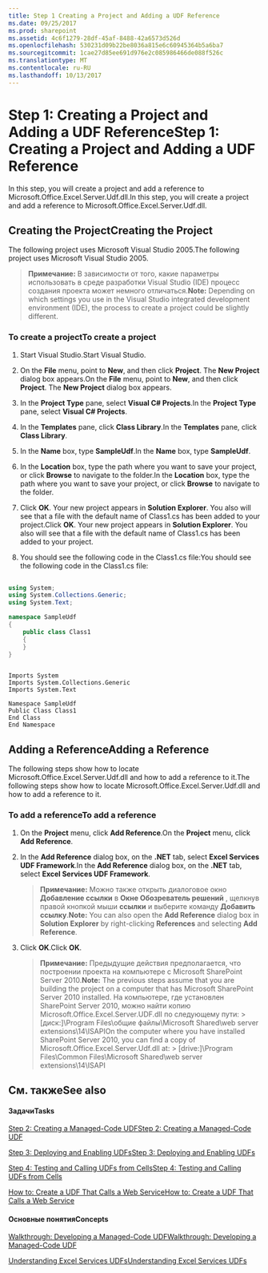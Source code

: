 ```yaml
---
title: Step 1 Creating a Project and Adding a UDF Reference
ms.date: 09/25/2017
ms.prod: sharepoint
ms.assetid: 4c6f1279-28df-45af-8488-42a6573d526d
ms.openlocfilehash: 530231d09b22be8036a815e6c60945364b5a6ba7
ms.sourcegitcommit: 1cae27d85ee691d976e2c085986466de088f526c
ms.translationtype: MT
ms.contentlocale: ru-RU
ms.lasthandoff: 10/13/2017
---
```

# <a name="step-1-creating-a-project-and-adding-a-udf-reference"></a><span data-ttu-id="12201-102">Step 1: Creating a Project and Adding a UDF Reference</span><span class="sxs-lookup"><span data-stu-id="12201-102">Step 1: Creating a Project and Adding a UDF Reference</span></span>

<span data-ttu-id="12201-103">In this step, you will create a project and add a reference to Microsoft.Office.Excel.Server.Udf.dll.</span><span class="sxs-lookup"><span data-stu-id="12201-103">In this step, you will create a project and add a reference to Microsoft.Office.Excel.Server.Udf.dll.</span></span> 
  
    
    


## <a name="creating-the-project"></a><span data-ttu-id="12201-104">Creating the Project</span><span class="sxs-lookup"><span data-stu-id="12201-104">Creating the Project</span></span>

<span data-ttu-id="12201-105">The following project uses Microsoft Visual Studio 2005.</span><span class="sxs-lookup"><span data-stu-id="12201-105">The following project uses Microsoft Visual Studio 2005.</span></span>
  
    
    

> <span data-ttu-id="12201-106">**Примечание:** В зависимости от того, какие параметры использовать в среде разработки Visual Studio (IDE) процесс создания проекта может немного отличаться.</span><span class="sxs-lookup"><span data-stu-id="12201-106">**Note:** Depending on which settings you use in the Visual Studio integrated development environment (IDE), the process to create a project could be slightly different.</span></span> 
  
    
    


### <a name="to-create-a-project"></a><span data-ttu-id="12201-107">To create a project</span><span class="sxs-lookup"><span data-stu-id="12201-107">To create a project</span></span>


1. <span data-ttu-id="12201-108">Start Visual Studio.</span><span class="sxs-lookup"><span data-stu-id="12201-108">Start Visual Studio.</span></span>
    
  
2. <span data-ttu-id="12201-p101">On the **File** menu, point to **New**, and then click **Project**. The **New Project** dialog box appears.</span><span class="sxs-lookup"><span data-stu-id="12201-p101">On the **File** menu, point to **New**, and then click **Project**. The **New Project** dialog box appears.</span></span>
    
  
3. <span data-ttu-id="12201-111">In the **Project Type** pane, select **Visual C# Projects**.</span><span class="sxs-lookup"><span data-stu-id="12201-111">In the **Project Type** pane, select **Visual C# Projects**.</span></span>
    
  
4. <span data-ttu-id="12201-112">In the **Templates** pane, click **Class Library**.</span><span class="sxs-lookup"><span data-stu-id="12201-112">In the **Templates** pane, click **Class Library**.</span></span>
    
  
5. <span data-ttu-id="12201-113">In the **Name** box, type **SampleUdf**.</span><span class="sxs-lookup"><span data-stu-id="12201-113">In the **Name** box, type **SampleUdf**.</span></span>
    
  
6. <span data-ttu-id="12201-114">In the **Location** box, type the path where you want to save your project, or click **Browse** to navigate to the folder.</span><span class="sxs-lookup"><span data-stu-id="12201-114">In the **Location** box, type the path where you want to save your project, or click **Browse** to navigate to the folder.</span></span>
    
  
7. <span data-ttu-id="12201-p102">Click **OK**. Your new project appears in **Solution Explorer**. You also will see that a file with the default name of Class1.cs has been added to your project.</span><span class="sxs-lookup"><span data-stu-id="12201-p102">Click **OK**. Your new project appears in **Solution Explorer**. You also will see that a file with the default name of Class1.cs has been added to your project.</span></span>
    
  
8. <span data-ttu-id="12201-118">You should see the following code in the Class1.cs file:</span><span class="sxs-lookup"><span data-stu-id="12201-118">You should see the following code in the Class1.cs file:</span></span>
    
```cs
  
using System;
using System.Collections.Generic;
using System.Text;

namespace SampleUdf
{
    public class Class1
    {
    }
}
```


```VB.net
  
Imports System
Imports System.Collections.Generic
Imports System.Text

Namespace SampleUdf
Public Class Class1
End Class
End Namespace
```


## <a name="adding-a-reference"></a><span data-ttu-id="12201-119">Adding a Reference</span><span class="sxs-lookup"><span data-stu-id="12201-119">Adding a Reference</span></span>

<span data-ttu-id="12201-120">The following steps show how to locate Microsoft.Office.Excel.Server.Udf.dll and how to add a reference to it.</span><span class="sxs-lookup"><span data-stu-id="12201-120">The following steps show how to locate Microsoft.Office.Excel.Server.Udf.dll and how to add a reference to it.</span></span> 
  
    
    

### <a name="to-add-a-reference"></a><span data-ttu-id="12201-121">To add a reference</span><span class="sxs-lookup"><span data-stu-id="12201-121">To add a reference</span></span>


1. <span data-ttu-id="12201-122">On the **Project** menu, click **Add Reference**.</span><span class="sxs-lookup"><span data-stu-id="12201-122">On the **Project** menu, click **Add Reference**.</span></span>
    
  
2. <span data-ttu-id="12201-123">In the **Add Reference** dialog box, on the **.NET** tab, select **Excel Services UDF Framework**.</span><span class="sxs-lookup"><span data-stu-id="12201-123">In the **Add Reference** dialog box, on the **.NET** tab, select **Excel Services UDF Framework**.</span></span>
    
    > <span data-ttu-id="12201-124">**Примечание:** Можно также открыть диалоговое окно **Добавление ссылки** в **Окне Обозреватель решений** , щелкнув правой кнопкой мыши **ссылки** и выберите команду **Добавить ссылку**.</span><span class="sxs-lookup"><span data-stu-id="12201-124">**Note:** You can also open the **Add Reference** dialog box in **Solution Explorer** by right-clicking **References** and selecting **Add Reference**.</span></span> 
3. <span data-ttu-id="12201-125">Click **OK**.</span><span class="sxs-lookup"><span data-stu-id="12201-125">Click **OK**.</span></span>
    
    > <span data-ttu-id="12201-126">**Примечание:** Предыдущие действия предполагается, что построении проекта на компьютере с Microsoft SharePoint Server 2010.</span><span class="sxs-lookup"><span data-stu-id="12201-126">**Note:** The previous steps assume that you are building the project on a computer that has Microsoft SharePoint Server 2010 installed.</span></span> <span data-ttu-id="12201-127">На компьютере, где установлен SharePoint Server 2010, можно найти копию Microsoft.Office.Excel.Server.UDF.dll по следующему пути: > [диск:]\\Program Files\\общие файлы\\Microsoft Shared\\web server extensions\\14\\ISAPI</span><span class="sxs-lookup"><span data-stu-id="12201-127">On the computer where you have installed SharePoint Server 2010, you can find a copy of Microsoft.Office.Excel.Server.Udf.dll at: > [drive:]\\Program Files\\Common Files\\Microsoft Shared\\web server extensions\\14\\ISAPI</span></span> 

## <a name="see-also"></a><span data-ttu-id="12201-128">См. также</span><span class="sxs-lookup"><span data-stu-id="12201-128">See also</span></span>


#### <a name="tasks"></a><span data-ttu-id="12201-129">Задачи</span><span class="sxs-lookup"><span data-stu-id="12201-129">Tasks</span></span>


  
    
    
 [<span data-ttu-id="12201-130">Step 2: Creating a Managed-Code UDF</span><span class="sxs-lookup"><span data-stu-id="12201-130">Step 2: Creating a Managed-Code UDF</span></span>](step-2-creating-a-managed-code-udf.md)
  
    
    
 [<span data-ttu-id="12201-131">Step 3: Deploying and Enabling UDFs</span><span class="sxs-lookup"><span data-stu-id="12201-131">Step 3: Deploying and Enabling UDFs</span></span>](step-3-deploying-and-enabling-udfs.md)
  
    
    
 [<span data-ttu-id="12201-132">Step 4: Testing and Calling UDFs from Cells</span><span class="sxs-lookup"><span data-stu-id="12201-132">Step 4: Testing and Calling UDFs from Cells</span></span>](step-4-testing-and-calling-udfs-from-cells.md)
  
    
    
 [<span data-ttu-id="12201-133">How to: Create a UDF That Calls a Web Service</span><span class="sxs-lookup"><span data-stu-id="12201-133">How to: Create a UDF That Calls a Web Service</span></span>](how-to-create-a-udf-that-calls-a-web-service.md)
#### <a name="concepts"></a><span data-ttu-id="12201-134">Основные понятия</span><span class="sxs-lookup"><span data-stu-id="12201-134">Concepts</span></span>


  
    
    
 [<span data-ttu-id="12201-135">Walkthrough: Developing a Managed-Code UDF</span><span class="sxs-lookup"><span data-stu-id="12201-135">Walkthrough: Developing a Managed-Code UDF</span></span>](walkthrough-developing-a-managed-code-udf.md)
  
    
    
 [<span data-ttu-id="12201-136">Understanding Excel Services UDFs</span><span class="sxs-lookup"><span data-stu-id="12201-136">Understanding Excel Services UDFs</span></span>](understanding-excel-services-udfs.md)
